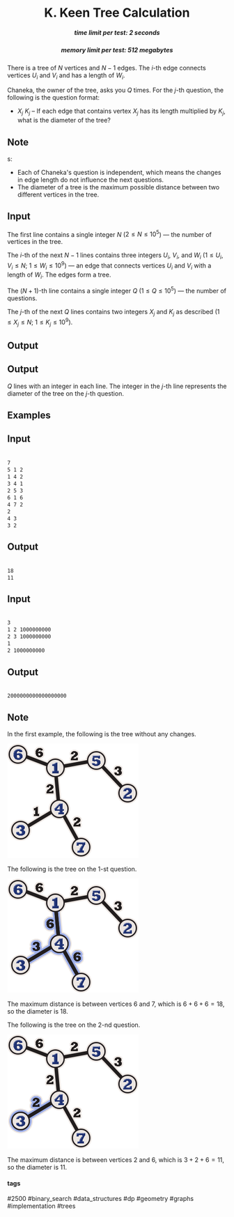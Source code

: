 <h1 style='text-align: center;'> K. Keen Tree Calculation</h1>

<h5 style='text-align: center;'>time limit per test: 2 seconds</h5>
<h5 style='text-align: center;'>memory limit per test: 512 megabytes</h5>

There is a tree of $N$ vertices and $N-1$ edges. The $i$-th edge connects vertices $U_i$ and $V_i$ and has a length of $W_i$.

Chaneka, the owner of the tree, asks you $Q$ times. For the $j$-th question, the following is the question format: 

* $X_j$ $K_j$ – If each edge that contains vertex $X_j$ has its length multiplied by $K_j$, what is the diameter of the tree?

## Note

s: 

* Each of Chaneka's question is independent, which means the changes in edge length do not influence the next questions.
* The diameter of a tree is the maximum possible distance between two different vertices in the tree.
## Input

The first line contains a single integer $N$ ($2\leq N\leq10^5$) — the number of vertices in the tree.

The $i$-th of the next $N-1$ lines contains three integers $U_i$, $V_i$, and $W_i$ ($1 \leq U_i,V_i \leq N$; $1\leq W_i\leq10^9$) — an edge that connects vertices $U_i$ and $V_i$ with a length of $W_i$. The edges form a tree.

The $(N+1)$-th line contains a single integer $Q$ ($1\leq Q\leq10^5$) — the number of questions.

The $j$-th of the next $Q$ lines contains two integers $X_j$ and $K_j$ as described ($1 \leq X_j \leq N$; $1 \leq K_j \leq 10^9$).

## Output

## Output

 $Q$ lines with an integer in each line. The integer in the $j$-th line represents the diameter of the tree on the $j$-th question.

## Examples

## Input


```

7
5 1 2
1 4 2
3 4 1
2 5 3
6 1 6
4 7 2
2
4 3
3 2

```
## Output


```

18
11

```
## Input


```

3
1 2 1000000000
2 3 1000000000
1
2 1000000000

```
## Output


```

2000000000000000000

```
## Note

In the first example, the following is the tree without any changes.

![](images/19117242e131d05d9cf7e60641a35b35b1fc45f6.png)

The following is the tree on the $1$-st question.

![](images/8df76a7e4ee273ee0879a608443e84d65cee3c47.png)

The maximum distance is between vertices $6$ and $7$, which is $6+6+6=18$, so the diameter is $18$.

The following is the tree on the $2$-nd question.

![](images/1cc6478dc73b683d9a1d1aeac2552fe1ab1714f4.png)

The maximum distance is between vertices $2$ and $6$, which is $3+2+6=11$, so the diameter is $11$.



#### tags 

#2500 #binary_search #data_structures #dp #geometry #graphs #implementation #trees 